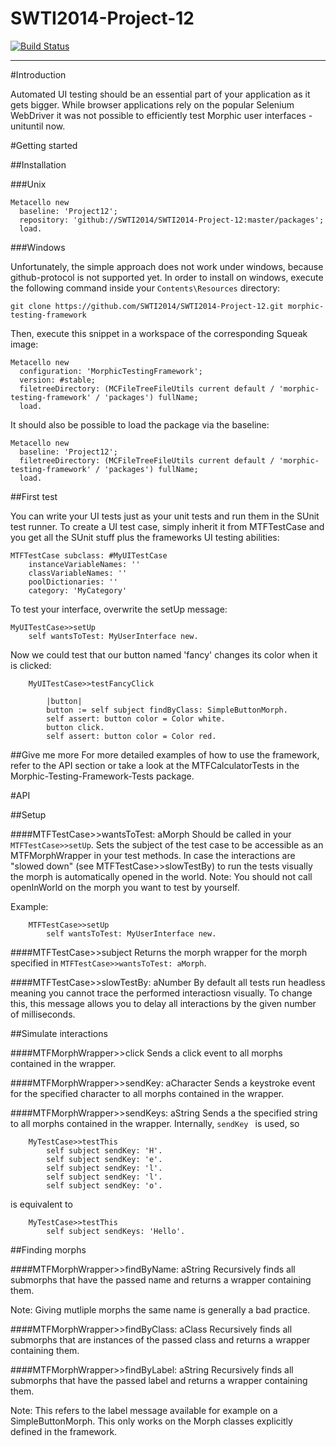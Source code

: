 SWTI2014-Project-12
===================
[![Build Status](https://travis-ci.org/SWTI2014/SWTI2014-Project-12.svg?branch=master)](https://travis-ci.org/SWTI2014/SWTI2014-Project-12)


----------

#Introduction

Automated UI testing should be an essential part of your application as it gets bigger. While browser applications rely on the popular Selenium WebDriver it was not possible to efficiently test Morphic user interfaces - unituntil now.

#Getting started

##Installation

###Unix

``` 
Metacello new
  baseline: 'Project12';
  repository: 'github://SWTI2014/SWTI2014-Project-12:master/packages';
  load.
```

###Windows

Unfortunately, the simple approach does not work under windows, because github-protocol is not supported yet. In order to install on windows, execute the following command inside your `Contents\Resources` directory:

```
git clone https://github.com/SWTI2014/SWTI2014-Project-12.git morphic-testing-framework
```

Then, execute this snippet in a workspace of the corresponding Squeak image:

```
Metacello new
  configuration: 'MorphicTestingFramework';
  version: #stable;
  filetreeDirectory: (MCFileTreeFileUtils current default / 'morphic-testing-framework' / 'packages') fullName;
  load.
```

It should also be possible to load the package via the baseline:

```
Metacello new
  baseline: 'Project12';
  filetreeDirectory: (MCFileTreeFileUtils current default / 'morphic-testing-framework' / 'packages') fullName;
  load.
```

##First test

You can write your UI tests just as your unit tests and run them in the SUnit test runner. To create a UI test case, simply inherit it from MTFTestCase and you get all the SUnit stuff plus the frameworks UI testing abilities:
```
MTFTestCase subclass: #MyUITestCase
    instanceVariableNames: ''
	classVariableNames: ''
	poolDictionaries: ''
	category: 'MyCategory'
```

To test your interface, overwrite the setUp message:

    MyUITestCase>>setUp
	    self wantsToTest: MyUserInterface new.

Now we could test that our button named 'fancy' changes its color when it is clicked:
```
    MyUITestCase>>testFancyClick
    
        |button|
        button := self subject findByClass: SimpleButtonMorph.
        self assert: button color = Color white.
        button click.
        self assert: button color = Color red.
```

##Give me more
For more detailed examples of how to use the framework, refer to the API section or take a look at the MTFCalculatorTests in the Morphic-Testing-Framework-Tests package.

#API

##Setup

####MTFTestCase>>wantsToTest: aMorph
Should be called in your `MTFTestCase>>setUp`.
Sets the subject of the test case to be accessible as an MTFMorphWrapper in your test methods.
In case the interactions are "slowed down" (see MTFTestCase>>slowTestBy) to run the tests visually the morph is automatically opened in the world.
Note: You should not call openInWorld on the morph you want to test by yourself.

Example:
```
    MTFTestCase>>setUp
        self wantsToTest: MyUserInterface new.
```

####MTFTestCase>>subject
Returns the morph wrapper for the morph specified in `MTFTestCase>>wantsToTest: aMorph`.

####MTFTestCase>>slowTestBy: aNumber
By default all tests run headless meaning you cannot trace the performed interactiosn visually. To change this, this message allows you to delay all interactions by the given number of milliseconds.

##Simulate interactions

####MTFMorphWrapper>>click
Sends a click event to all morphs contained in the wrapper.

####MTFMorphWrapper>>sendKey: aCharacter
Sends a keystroke event for the specified character to all morphs contained in the wrapper.

####MTFMorphWrapper>>sendKeys: aString
Sends a the specified string to all morphs contained in the wrapper.
Internally, `sendKey ` is used, so
```
    MyTestCase>>testThis
        self subject sendKey: 'H'.
        self subject sendKey: 'e'.
        self subject sendKey: 'l'.
        self subject sendKey: 'l'.
        self subject sendKey: 'o'.
```
is equivalent to 
```
    MyTestCase>>testThis
        self subject sendKeys: 'Hello'.
```

##Finding morphs

####MTFMorphWrapper>>findByName: aString
Recursively finds all submorphs that have the passed name and returns a wrapper containing them.

Note: Giving mutliple morphs the same name is generally a bad practice.

####MTFMorphWrapper>>findByClass: aClass
Recursively finds all submorphs that are instances of the passed class and returns a wrapper containing them.

####MTFMorphWrapper>>findByLabel: aString
Recursively finds all submorphs that have the passed label and returns a wrapper containing them.

Note: This refers to the label message available for example on a SimpleButtonMorph. This only works on the Morph classes explicitly defined in the framework.
